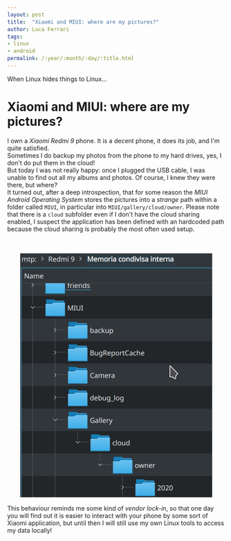 ```yaml
---
layout: post
title:  "Xiaomi and MIUI: where are my pictures?" 
author: Luca Ferrari
tags:
- linux
- android
permalink: /:year/:month/:day/:title.html
---
```

When Linux hides things to Linux...

# Xiaomi and MIUI: where are my pictures?

I own a *Xiaomi Redmi 9* phone. It is a decent phone, it does its job, and I'm quite satisfied.
<br/>
Sometimes I do backup my photos from the phone to my hard drives, yes, I don't do put them in the cloud!
<br/>
But today I was not really happy: once I plugged the USB cable, I was unable to find out all my albums and photos. Of course, I knew they were there, but where?
<br/>
It turned out, after a deep introspection, that for some reason the *MIUI Android Operating System* stores the pictures into a *strange* path within a folder called `MIUI`, in particular into `MIUI/gallery/cloud/owner`. Please note that there is a `cloud` subfolder even if I don't have the cloud sharing enabled, I suspect the application has been defined with an hardcoded path because the cloud sharing is probably the most often used setup.

<center>
<br/>
<br/>
<img src="/images/posts/kde/xiamoi_redmi9_photos_dolphin.png" />
<br/>
</center>

This behaviour reminds me some kind of *vendor lock-in*, so that one day you will find out it is easier to interact with your phone by some sort of Xiaomi application, but until then I will still use my own Linux tools to access my data locally!
